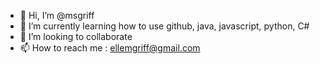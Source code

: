 - 👋 Hi, I’m @msgriff
- 🌱 I’m currently learning how to use github, java, javascript, python, C#
- 💞️ I’m looking to collaborate
- 📫 How to reach me : ellemgriff@gmail.com

<!---
elizgriff/elizgriff is a ✨ special ✨ repository because its `README.md` (this file) appears on your GitHub profile.
You can click the Preview link to take a look at your changes.
--->
